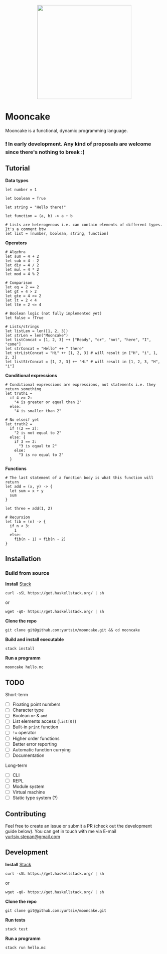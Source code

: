<p align="center">
  <img src="https://i.ibb.co/0qHQHwp/mooncake.png" height="300px"/>
</p>

# Mooncake

Mooncake is a functional, dynamic programming language.

### ❗ In early development. Any kind of proposals are welcome since there's nothing to break :)

## Tutorial

**Data types**
```
let number = 1

let boolean = True

let string = "Hello there!"

let function = (a, b) -> a + b

# Lists are heterogenous i.e. can contain elements of different types. It's a comment btw
let list = [number, boolean, string, function] 
```

**Operators**

```
# Algebra
let sum = 4 + 2
let sub = 4 - 2
let div = 4 / 2
let mul = 4 * 2
let mod = 4 % 2

# Comparison
let eq = 2 == 2
let gt = 4 > 2
let gte = 4 >= 2
let lt = 2 < 4
let lte = 2 <= 4

# Boolean logic (not fully implemented yet)
let false = !True

# Lists/strings
let listLen = len([1, 2, 3])
let strLen = len("Mooncake")
let listConcat = [1, 2, 3] ++ ["Ready", "or", "not", "here", "I", "come"]
let strConcat = "Hello" ++ " there"
let strListConcat = "Hi" ++ [1, 2, 3] # will result in ["H", "i", 1, 2, 3]
let listStrConcat = [1, 2, 3] ++ "Hi" # will result in [1, 2, 3, "H", "i"]
```

**Conditional expressions**

```
# Conditional expressions are expressions, not statements i.e. they return something
let truth1 =
  if 4 >= 2:
    "4 is greater or equal than 2"
  else:
    "4 is smaller than 2"

# No elseif yet
let truth2 =
  if !(2 == 2):
    "2 is not equal to 2"
  else: {
    if 3 == 2:
      "3 is equal to 2"
    else:
      "3 is no equal to 2"
  }
```

**Functions**

```
# The last statement of a function body is what this function will return
let add = (x, y) -> {
  let sum = x + y
  sum
}

let three = add(1, 2)

# Recursion
let fib = (n) -> {
  if n < 3:
    1
  else:
    fib(n - 1) + fib(n - 2)
}
```

## Installation

###  Build from source

**Install** [Stack](https://docs.haskellstack.org/en/stable/README/)
```
curl -sSL https://get.haskellstack.org/ | sh
```
or 
```
wget -qO- https://get.haskellstack.org/ | sh
```

**Clone the repo**

```
git clone git@github.com:yurtsiv/mooncake.git && cd mooncake
```

**Build and install executable**

```
stack install
```

**Run a programm**
```
mooncake hello.mc
```


## TODO

Short-term
- [ ] Floating point numbers
- [ ] Character type
- [ ] Boolean `or` & `and`
- [ ] List elements access (`list[0]`)
- [ ] Built-in `print` function
- [ ] `!=` operator
- [ ] Higher order functions
- [ ] Better error reporting
- [ ] Automatic function currying
- [ ] Documentation

Long-term
- [ ] CLI
- [ ] REPL
- [ ] Module system
- [ ] Virtual machine
- [ ] Static type system (?)

## Contributing

Feel free to create an issue or submit a PR (check out the development guide below). You can get in touch with me via E-mail yurtsiv.stepan@gmail.com

## Development
**Install** [Stack](https://docs.haskellstack.org/en/stable/README/)
```
curl -sSL https://get.haskellstack.org/ | sh
```
or 
```
wget -qO- https://get.haskellstack.org/ | sh
```

**Clone the repo**

```
git clone git@github.com:yurtsiv/mooncake.git
```

**Run tests**
```
stack test
```

**Run a programm**

```
stack run hello.mc
```
